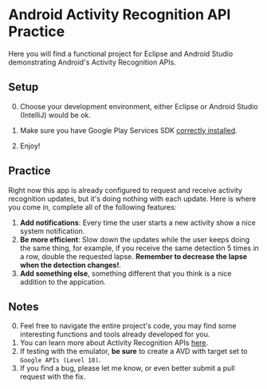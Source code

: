 Android Activity Recognition API Practice
========================================

Here you will find a functional project for Eclipse and Android Studio demonstrating Android's Activity Recognition APIs.

Setup
-----
0. Choose your development environment, either Eclipse or Android Studio (IntelliJ) would be ok.

1. Make sure you have Google Play Services SDK [correctly installed](http://developer.android.com/google/play-services/setup.html).

2. Enjoy!

Practice
--------

Right now this app is already configured to request and receive activity recognition updates, but it's doing nothing with each update.
Here is where you come in, complete all of the following features:

1. **Add notifications**: Every time the user starts a new activity show a nice system notification.
2. **Be more efficient**: Slow down the updates while the user keeps doing the same thing, for example, if you receive the same detection 5 times in a row, double the requested lapse. 
**Remember to decrease the lapse when the detection changes!**.
3. **Add something else**, something different that you think is a nice addition to the appication.

Notes
-----
0. Feel free to navigate the entire project's code, you may find some interesting functions and tools already developed for you.
1. You can learn more about Activity Recognition APIs [here](http://developer.android.com/training/location/activity-recognition.html).
2. If testing with the emulator, **be sure** to create a AVD with target set to `Google APIs (Level 18)`.
3. If you find a bug, please let me know, or even better submit a pull request with the fix.

